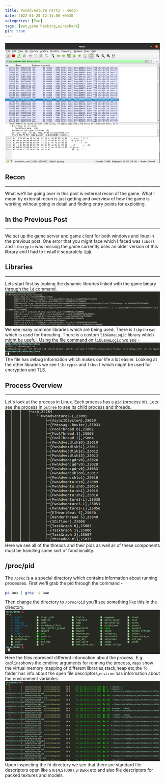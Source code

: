 ```yaml
---
title: PwnAdventure Part2 - Recon
date: 2022-01-20 12:15:00 +0530
categories: [Pwn]
tags: [pwn,game hacking,wireshark]
pin: true
---
```


![Logo](/assets/postimg/pwnadv2/wireshark-banner.png)

## Recon
---
What we'll be going over in this post is external recon of the game. What I mean by external recon is just getting and overview of how the game is working without going in detail and finding entry points for exploiting.
<br>
## In the Previous Post
---
We set up the game server and game client for both windows and linux in the previous post. One error that you might face which I faced was `libssl` and `libcrypto` was missing the game currently uses an older version of this library and I had to install it separately. [link](https://askubuntu.com/questions/1261614/ubuntu-20-04-libssl-so-1-0-0-cannot-open-shared-object-file-no-such-file-or-d)
<br>
## Libraries
---
Lets start first by looking the dynamic libraries linked with the game binary through the `ld` command.
![ld_ouptut](/assets/postimg/pwnadv2/ld_output.png)
We see many common libraries which are being used. There is `libpthread` which is used for threading. There is a custom `libGameLogic` library which might be useful. Using the file command on `libGameLogic` we see -
![file_output](/assets/postimg/pwnadv2/file_gamelogic.png)
The file has debug information which makes our life a lot easier. Looking at the other libraries we see `libcrypto` and `libssl` which might be used for encryption and TLS.
<br>
## Process Overview
---
Let's look at the process in Linux. Each process has a `pid` (process id). Lets see the process in `pstree` to see its child process and threads.
![pstree](/assets/postimg/pwnadv2/pstree.png)
Here we see all of the threads and their pids as well all of these components must be handling some sort of functionality.
<br>
## /proc/pid
The `/proc` is a a special directory which contains information about running processes. First we'll grab the pid through the command - 
```bash
ps aux | grep -i pwn
```
Then change the directory to `/proc/pid` you'll see something like this in the directory.
![proc](/assets/postimg/pwnadv2/proc.png)
Here the files represent different information about the process. E.g `cmdline`shows the cmdline arguments for running the process, `maps` show the virtual memory mapping of different libraries,stack,heap etc,the `fd` folder has info about the open file descriptors,`environ` has information about the environment variables.
![fd](/assets/postimg/pwnadv2/fd.png)
Upon inspecting the fd directory we see that there are standard file descriptors open like `STDIN`,`STDOUT`,`STDERR` etc and also file descriptors for packed textures and models.

